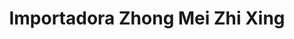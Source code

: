 ---
title: "Importadora Zhong Mei Zhi Xing"
url: /santo-domingo/importadora-zhong-mei-zhi-xing/
shop: general
---